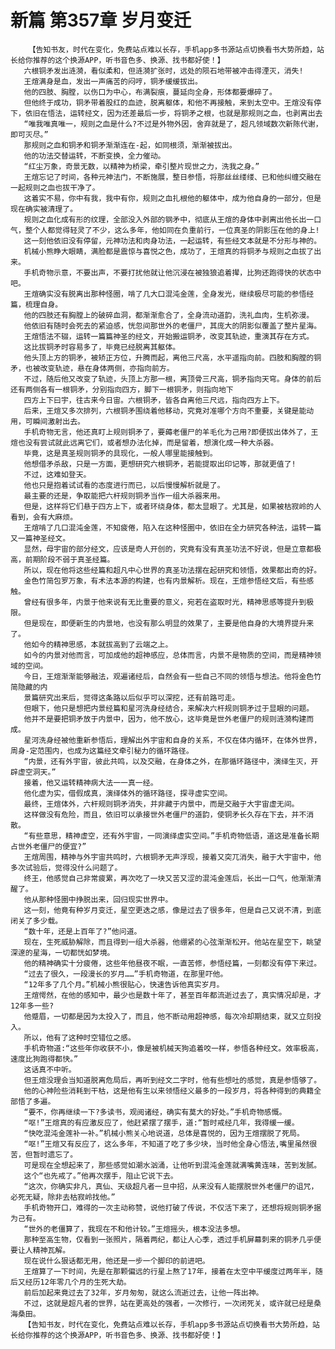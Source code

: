 # 新篇 第357章 岁月变迁
        【告知书友，时代在变化，免费站点难以长存，手机app多书源站点切换看书大势所趋，站长给你推荐的这个换源APP，听书音色多、换源、找书都好使！】
       六根铜矛发出涟漪，看似柔和，但涟漪扩张时，远处的陨石地带被冲击得湮灭，消失!
       王煊满身是血，发出一声痛苦的闷哼，铜矛缓缓拔出。
       他的四肢、胸膛，以伤口为中心，布满裂痕，蔓延向全身，形体都要爆碎了。
       但他终于成功，铜矛带着股红的血迹，脱离躯体，和他不再接触，来到太空中。王煊没有停下，依旧在悟法，运转经文，因为还差最后一步，将铜矛之根，也就是那规则之血，也剥离出去
       “唯我唯真唯一，规则之血是什么?不过是外物外因，舍弃就是了，超凡领域数次新陈代谢，即可灭尽。”
       那规则之血和铜矛和铜矛渐渐连在-起，如同根须，渐渐被拔出。
       他的功法交替运转，不断变换，全力催动。
       “红尘万象，奇景无数，以精神为桥梁，牵引整片现世之力，洗我之身。”
       王煊忘记了时间，各种元神法门，不断施展，整日参悟，将那丝丝缕缕、已和他纠缠交融在一起规则之血也拔干净了。
       这着实不易，你中有我，我中有你，规则之血扎根他的躯体中，成为他自身的一部分，但是现在确实被清理了。
       规则之血化成有形的纹理，全部没入外部的钢矛中，彻底从王煊的身体中剥离出他长出一口气，整个人都觉得轻灵了不少，这么多年，他如同在负重前行，一位真圣的阴影压在他的身上!
       这一刻他依旧没有停留，元神功法和肉身功法，一起运转，有些经文本就是不分形与神的。
       机械小熊睁大眼睛，满脸都是震惊与喜悦之色，成功了，王煊真的将铜矛与规则之血拔了出来。
       手机奇物示意，不要出声，不要打扰他就让他沉浸在被独狼追着撵，比狗还跑得快的状态中吧。
       王煊确实没有脱离出那种怪圈，啃了几大口混沌金莲，全身发光，继续极尽可能的参悟经篇，梳理自身。
       他的四肢还有胸膛上的破碎血洞，都渐渐愈合了，全身流动道韵，洗礼血肉，生机弥漫。
       他依旧有随时会死去的紧迫感，恍忽间那世外的老僵尸，其庞大的阴影似覆盖了整片星海。
       王煊悟法不辍，运转一篇篇神圣的经文，开始搬运铜矛，改变其轨迹，重演其存在方式。
       这比拔铜矛时容易多了，毕竟已经脱离其躯体。
       他头顶上方的铜矛，被矫正方位，升腾而起，离他三尺高，水平遥指向前。四肢和胸膛的铜矛，也被改变轨迹，悬在身体两侧，亦指向前方。
       不过，随后他又改变了轨迹，头顶上方那一根，离顶骨三尺高，铜矛指向天穹。身体的前后还有两侧各有一根铜矛，分别指向四方，脚下一根铜矛，则指向地下
       四方上下曰宇，往古来今日宙。六根铜矛，皆各自离他三尺远，指向四方上下。
       后来，王煊又多次排列，六根铜矛围绕着他移动，究竟对准哪个方向不重要，关键是能动用，可瞬间激射出去。
       手机奇物无言，他还真盯上规则铜矛了，要薅老僵尸的羊毛化为己用?即便拔出体外了，王煊也没有尝试就此远离它们，或者想办法化掉，而是留着，想演化成一种大杀器。
       毕竟，这是真圣规则铜矛的具现化，一般人哪里能接触到。
       他想借矛杀敌，只是一方面，更想研究六根铜矛，若能提取出印记等，那就更值了!
       不过，这难如登天。
       他也只是抱着试试看的态度进行而已，以后慢慢解析就是了。
       最主要的还是，争取能把六杆规则铜矛当作一组大杀器来用。
       但是，这样将它们悬于四方上下，或者环绕身体，都太显眼了。尤其是，如果被枯寂岭的人看到，会有大麻烦。
       王煊啃了几口混沌金莲，不知疲倦，陷入在这种怪圈中，依旧在全力研究各种法，运转一篇又一篇神圣经文。
       显然，母宇宙的部分经文，应该是奇人开创的，究竟有没有真圣功法不好说，但是立意都极高，前期阶段不弱于真圣经篇。
       所以，现在他将这些经篇和超凡中心世界的真圣功法摆在起研究和领悟，效果都出奇的好。
       金色竹简包罗万象，有术法本源的构建，也有内景解析。现在，王煊参悟经文后，有些感触。
       曾经有很多年，内景于他来说有无比重要的意义，宛若在盗取时光，精神思感等提升到极限。
       但是现在，即便新生的内景地，也没有那么明显的效果了，主要是他自身的大境界提升来了。
       他如今的精神思感，本就拔高到了云端之上。
       如今的内景对他而言，可加成他的超神感应，总体而言，内景不是物质的空间，而是精神领域的空间。
       今日，王煊渐渐能够融法，观遍诸经后，自然会有一些自己不同的领悟与想法。他将金色竹简隐藏的内
       景篇研究出来后，觉得这条路以后似乎可以深挖，还有前路可走。
       但眼下，他只是想把内景经篇和星河洗身经结合，来解决六杆规则铜矛过于显眼的问题。
       他并不是要把铜矛放于内景中，因为，他不放心，这毕竟是世外老僵尸的规则涟漪构建而成。
       星河洗身经被他重新参悟后，理解出外宇宙和自身的关系，不仅在体内循环，在体外世界，周身-定范围内，也成为这篇经文牵引秘力的循环路径。
       “内景，还有外宇宙，彼此共鸣，以及交融，在身体之外，在那循环路径中，演绎生灭，开辟虚空洞天。”
       接着，他又运转精神病大法一一真一经。
       他化虚为实，借假成真，演绎体外的循环路径，探寻虚实空间。
       最终，王煊体外，六杆规则铜矛消失，并非藏于内景中，而是交融于大宇宙虚无间。
       这样做没有危险，而且，依旧可以承接世外老僵尸的道韵，使铜矛长久存在下去，并不消散。
       “有些意思，精神虚空，还有外宇宙，一同演绎虚实空间。”手机奇物低语，道这是准备长期占世外老僵尸的便宜?”
       王煊周围，精神与外宇宙共鸣时，六根铜矛无声浮现，接着又突兀消失，融于大宇宙中，他多次试验后，觉得没什么问题了。
       终王，他感觉自己非常疲累，再次吃了一块又苦又涩的混沌金莲后，长出一口气，他渐渐清醒了。
       他从那种怪圈中挣脱出来，回归现实世界中。
       这一刻，他竟有种岁月变迁，星空更迭之感，像是过去了很多年，但是自己又说不清，到底闭关了多少载。
       “数十年，还是上百年了?”他问道。
       现在，生死威胁解除，而且得到一组大杀器，他绷紧的心弦渐渐松开。他站在星空下，眺望深邃的星海，一切都恍如梦境。
       他的精神确实十分疲倦，这些年他昼夜不眠，一直苦修，参悟经篇，一刻都没有停下来过。
       “过去了很久，一段漫长的岁月……”手机奇物道，在那里吓他。
       “12年多了几个月。”机械小熊很贴心，快速告诉他真实岁月。
       王煊愕然，在他的感知中，最少也是数十年了，甚至百年都流逝过去了，真实情况却是，才12年多一些?
       他蹙眉，一切都是因为太投入了，而且，他不断动用超神感，每次冷却期结束，就又立刻投入。
       所以，他有了这种时空错位之感。
       手机奇物道:“这些年你收获不小，像是被机械天狗追着咬一样，参悟各种经文。效率极高，速度比狗跑得都快。”
       这话真不中听。
       但王煊没理会当知道脱离危局后，再听到经文二字时，他有些想吐的感觉，真是参悟够了。
       他的心神险些消耗到干枯，这是他有生以来领悟经义最多的一段岁月，将各种得到的典籍全部悟了多遍。
       “要不，你再继续一下?多读书，观阅诸经，确实有莫大的好处。”手机奇物感慨。
       “呕!”王煊真的有应激反应了，他赶紧摆了摆手，道:“暂时戒经几年，我得缓一缓。
       “快吃混沌金莲补一补。”机械小熊关心地说道，总体是喜悦的，因为王煊摆脱了死局。
       “呕!”王煊又有反应了，这么多年，不知道了吃了多少块，当时他全身心悟法,嘴里虽然很苦，但暂时遗忘了。
       可是现在全想起来了，那些感觉如潮水汹涌，让他听到混沌金莲就满嘴黄连味，苦到发腻。
       这个“也先戒了。”他再次摆手，阻止它说下去。
       “这次，你确实非凡，真仙、天级超凡者一旦中招，从来没有人能摆脱世外老僵尸的诅咒，必死无疑，除非去枯寂岭找他。”
       手机奇物开口，难得的一次主动称赞，说他打破了传说，不仅活下来了，还想将规则铜矛据为己有。
       “世外的老僵算了，我现在不和他计较。”王煊摇头，根本没法多想。
       那种至高生物，仅看到一张照片，隔着两纪，都让人心季，透过手机屏幕刺来的铜矛几乎便要让人精神瓦解。
       现在说什么狠话都无用，他还是一步一个脚印的前进吧。
       王煊算了一下时间，先是在那颗偏远的行星上熬了17年，接着在太空中平缓度过两年半，随后又经历12年零几个月的生死大劫。
       前后加起来竟过去了32年，岁月匆匆，就这么流逝过去，让他一阵出神。
       不过，这就是超凡者的世界，站在更高处的强者，一次修行，一次闭死关，或许就已经是桑海桑田。
       【告知书友，时代在变化，免费站点难以长存，手机app多书源站点切换看书大势所趋，站长给你推荐的这个换源APP，听书音色多、换源、找书都好使！】